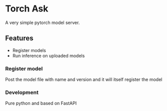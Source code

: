 # Torch Ask

A very simple pytorch model server.

## Features

* Register models
* Run inference on uploaded models

### Register model
Post the model file with name and version and it will itself register the model

### Development
Pure python and based on FastAPI

